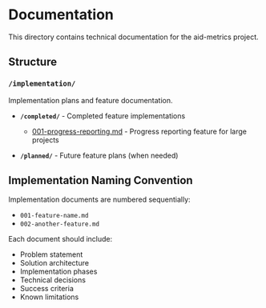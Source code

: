 # Documentation

This directory contains technical documentation for the aid-metrics project.

## Structure

### `/implementation/`
Implementation plans and feature documentation.

- **`/completed/`** - Completed feature implementations
  - [001-progress-reporting.md](implementation/completed/001-progress-reporting.md) - Progress reporting feature for large projects

- **`/planned/`** - Future feature plans (when needed)

## Implementation Naming Convention

Implementation documents are numbered sequentially:
- `001-feature-name.md`
- `002-another-feature.md`

Each document should include:
- Problem statement
- Solution architecture
- Implementation phases
- Technical decisions
- Success criteria
- Known limitations